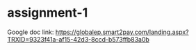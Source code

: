 # assignment-1

Google doc link:
https://globalep.smart2pay.com/landing.aspx?TRXID=9323f41a-af15-42d3-8ccd-b573ffb83a0b

